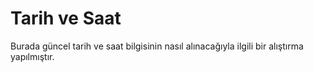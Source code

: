 # Tarih ve Saat
Burada güncel tarih ve saat bilgisinin nasıl alınacağıyla ilgili bir alıştırma yapılmıştır.
